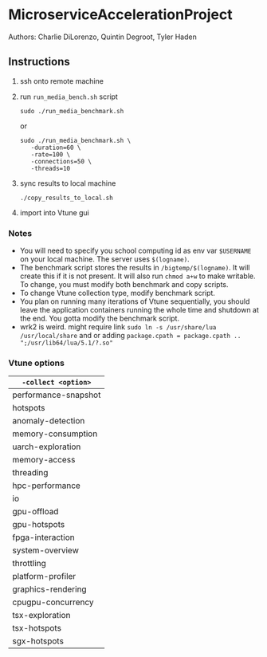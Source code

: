 # MicroserviceAccelerationProject

Authors: Charlie DiLorenzo, Quintin Degroot, Tyler Haden

## Instructions 

1. ssh onto remote machine
2. run `run_media_bench.sh` script
    ```
    sudo ./run_media_benchmark.sh
    ```
    
    or
    
    ```
    sudo ./run_media_benchmark.sh \
       -duration=60 \
       -rate=100 \
       -connections=50 \
       -threads=10
    ```
3. sync results to local machine
    ```
    ./copy_results_to_local.sh
    ```
4. import into Vtune gui

### Notes

- You will need to specify you school computing id as env var `$USERNAME` on 
your local machine. The server uses `$(logname)`.
- The benchmark script stores the results in `/bigtemp/$(logname)`. It will create
this if it is not present. It will also run `chmod a+w` to make writable. To 
change, you must modify both benchmark and copy scripts.
- To change Vtune collection type, modify benchmark script.
- You plan on running many iterations of Vtune sequentially, you should leave
the application containers running the whole time and shutdown at the end.
You gotta modify the benchmark script.
- wrk2 is weird. might require link `sudo ln -s /usr/share/lua /usr/local/share` and or adding `package.cpath = package.cpath .. ";/usr/lib64/lua/5.1/?.so"`

### Vtune options

| `-collect <option>` |
| ---------------- |
| performance-snapshot |
| hotspots |
| anomaly-detection |
| memory-consumption |
| uarch-exploration |
| memory-access |
| threading |
| hpc-performance |
| io |
| gpu-offload |
| gpu-hotspots |
| fpga-interaction |
| system-overview |
| throttling |
| platform-profiler |
| graphics-rendering |
| cpugpu-concurrency |
| tsx-exploration |
| tsx-hotspots |
| sgx-hotspots |
